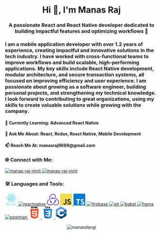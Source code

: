 <h1 align="center">Hi 👋, I'm Manas Raj</h1> <h3 align="center">A passionate React and React Native developer dedicated to building impactful features and optimizing workflows 🚀</h3> 
<h3>I am a mobile application developer with over 1.2 years of experience, creating impactful and innovative solutions in the tech industry. I have worked with cross-functional teams to improve workflows and build scalable, high-performing applications. My key skills include React Native development, modular architecture, and secure transaction systems, all focused on improving efficiency and user experience. I am passionate about growing as a software engineer, building personal projects, and strengthening my technical knowledge. I look forward to contributing to great organizations, using my skills to create valuable solutions while growing with the company.</h3>
<h4>🌱 Currently Learning: Advanced React Native</h4>
<h4> 💬 Ask Me About: React, Redux, React Native, Mobile Development  
</h4>
<h4> 📫 Reach Me At: manasraj9669@gmail.com
</h4>
<h3 align="left">
  🌐 Connect with Me:</h3> 
  <p align="left"> 
    <a href="https://linkedin.com/in/manas-raj-mnit" target="_blank"> 
    <img align="center" src="https://raw.githubusercontent.com/rahuldkjain/github-profile-readme-generator/master/src/images/icons/Social/linked-in-alt.svg" alt="manas-raj-mnit" height="30" width="40" /> </a> 
    <a href="https://www.naukri.com/mnjuser/profile?id=&altresid" target="_blank"> 
    <img align="center" src="https://tinyurl.com/52yz5zjd" alt="manas-raj-mnit" height="30" width="40"  /> </a> 
  </p>
<h3 align="left">🛠️ Languages and Tools:</h3> <p align="left"> <a href="https://reactjs.org/" target="_blank" rel="noreferrer"> <img src="https://raw.githubusercontent.com/devicons/devicon/master/icons/react/react-original-wordmark.svg" alt="react" width="40" height="40" /> </a> <a href="https://reactnative.dev/" target="_blank" rel="noreferrer"> <img src="https://reactnative.dev/img/header_logo.svg" alt="reactnative" width="40" height="40" /> </a> <a href="https://redux.js.org" target="_blank" rel="noreferrer"> <img src="https://raw.githubusercontent.com/devicons/devicon/master/icons/redux/redux-original.svg" alt="redux" width="40" height="40" /> </a> <a href="https://developer.mozilla.org/en-US/docs/Web/JavaScript" target="_blank" rel="noreferrer"> <img src="https://raw.githubusercontent.com/devicons/devicon/master/icons/javascript/javascript-original.svg" alt="javascript" width="40" height="40" /> </a> <a href="https://www.typescriptlang.org/" target="_blank" rel="noreferrer"> <img src="https://raw.githubusercontent.com/devicons/devicon/master/icons/typescript/typescript-original.svg" alt="typescript" width="40" height="40" /> </a> <a href="https://firebase.google.com/" target="_blank" rel="noreferrer"> <img src="https://www.vectorlogo.zone/logos/firebase/firebase-icon.svg" alt="firebase" width="40" height="40" /> </a> <a href="https://git-scm.com/" target="_blank" rel="noreferrer"> <img src="https://www.vectorlogo.zone/logos/git-scm/git-scm-icon.svg" alt="git" width="40" height="40" /> </a> <a href="https://babeljs.io/" target="_blank" rel="noreferrer"> <img src="https://www.vectorlogo.zone/logos/babeljs/babeljs-icon.svg" alt="babel" width="40" height="40" /> </a> <a href="https://www.figma.com/" target="_blank" rel="noreferrer"> <img src="https://www.vectorlogo.zone/logos/figma/figma-icon.svg" alt="figma" width="40" height="40" /> </a> <a href="https://postman.com" target="_blank" rel="noreferrer"> <img src="https://www.vectorlogo.zone/logos/getpostman/getpostman-icon.svg" alt="postman" width="40" height="40" /> </a> <a href="https://www.w3schools.com/html/" target="_blank" rel="noreferrer"> <img src="https://raw.githubusercontent.com/devicons/devicon/master/icons/html5/html5-original-wordmark.svg" alt="html5" width="40" height="40" /> </a> <a href="https://www.w3schools.com/css/" target="_blank" rel="noreferrer"> <img src="https://raw.githubusercontent.com/devicons/devicon/master/icons/css3/css3-original-wordmark.svg" alt="css3" width="40" height="40" /> </a> <a href="https://www.w3schools.com/cpp/" target="_blank" rel="noreferrer"> <img src="https://raw.githubusercontent.com/devicons/devicon/master/icons/cplusplus/cplusplus-original.svg" alt="cplusplus" width="40" height="40" /> </a> </p>
<p align="center"> <img align="center" src="https://github-readme-stats.vercel.app/api/top-langs?username=manasdangi&show_icons=true&locale=en&layout=compact" alt="manasdangi" /> </p>
